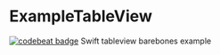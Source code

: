 # ExampleTableView
[![codebeat badge](https://codebeat.co/badges/6f62ccb3-51f8-4030-a2fc-424854a666a0)](https://codebeat.co/projects/github-com-samwarfield-exampletableview)
Swift tableview barebones example
